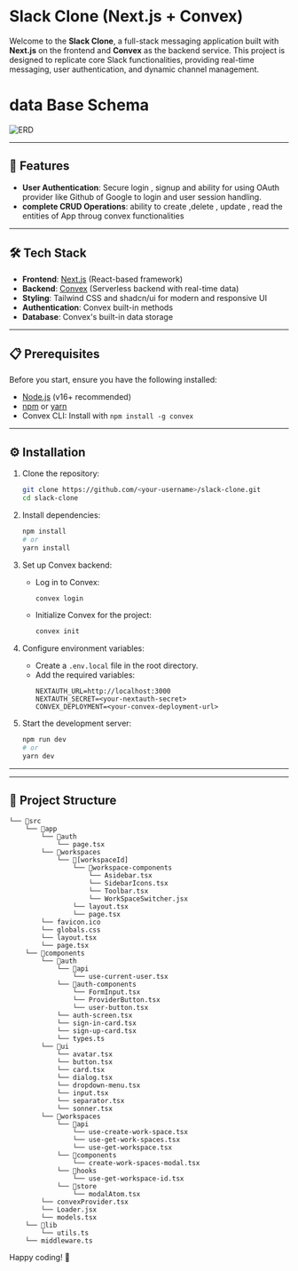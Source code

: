 # Slack Clone (Next.js + Convex)

Welcome to the **Slack Clone**, a full-stack messaging application built with **Next.js** on the frontend and **Convex** as the backend service. This project is designed to replicate core Slack functionalities, providing real-time messaging, user authentication, and dynamic channel management.


# data Base Schema
![ERD](https://app.eraser.io/workspace/gMRrhFhl2MNXFrI8FYT0)

---

## 🚀 Features

- **User Authentication**: Secure login  , signup and ability for using OAuth provider like Github of Google to login  and user session handling.
- **complete CRUD Operations**: ability to create ,delete , update , read the entities of App throug convex functionalities


---

## 🛠 Tech Stack

- **Frontend**: [Next.js](https://nextjs.org/) (React-based framework)
- **Backend**: [Convex](https://www.convex.dev/) (Serverless backend with real-time data)
- **Styling**: Tailwind CSS and shadcn/ui for modern and responsive UI
- **Authentication**: Convex built-in methods
- **Database**: Convex's built-in data storage

---

## 📋 Prerequisites

Before you start, ensure you have the following installed:

- [Node.js](https://nodejs.org/) (v16+ recommended)
- [npm](https://www.npmjs.com/) or [yarn](https://yarnpkg.com/)
- Convex CLI: Install with `npm install -g convex`  

---

## ⚙️ Installation

1. Clone the repository:
   ```bash
   git clone https://github.com/<your-username>/slack-clone.git
   cd slack-clone
   ```

2. Install dependencies:
   ```bash
   npm install
   # or
   yarn install
   ```

3. Set up Convex backend:
   - Log in to Convex:  
     ```bash
     convex login
     ```
   - Initialize Convex for the project:  
     ```bash
     convex init
     ```

4. Configure environment variables:
   - Create a `.env.local` file in the root directory.
   - Add the required variables:
     ```env
     NEXTAUTH_URL=http://localhost:3000
     NEXTAUTH_SECRET=<your-nextauth-secret>
     CONVEX_DEPLOYMENT=<your-convex-deployment-url>
     ```

5. Start the development server:
   ```bash
   npm run dev
   # or
   yarn dev
   ```

---


---

## 📄 Project Structure

```
└── 📁src
    └── 📁app
        └── 📁auth
            └── page.tsx 
        └── 📁workspaces
            └── 📁[workspaceId]
                └── 📁workspace-components
                    └── Asidebar.tsx
                    └── SidebarIcons.tsx
                    └── Toolbar.tsx
                    └── WorkSpaceSwitcher.jsx
                └── layout.tsx
                └── page.tsx
        └── favicon.ico
        └── globals.css
        └── layout.tsx
        └── page.tsx
    └── 📁components
        └── 📁auth
            └── 📁api
                └── use-current-user.tsx
            └── 📁auth-components
                └── FormInput.tsx
                └── ProviderButton.tsx
                └── user-button.tsx
            └── auth-screen.tsx
            └── sign-in-card.tsx
            └── sign-up-card.tsx
            └── types.ts
        └── 📁ui
            └── avatar.tsx
            └── button.tsx
            └── card.tsx
            └── dialog.tsx
            └── dropdown-menu.tsx
            └── input.tsx
            └── separator.tsx
            └── sonner.tsx
        └── 📁workspaces
            └── 📁api
                └── use-create-work-space.tsx
                └── use-get-work-spaces.tsx
                └── use-get-workspace.tsx
            └── 📁components
                └── create-work-spaces-modal.tsx
            └── 📁hooks
                └── use-get-workspace-id.tsx
            └── 📁store
                └── modalAtom.tsx
        └── convexProvider.tsx
        └── Loader.jsx
        └── models.tsx
    └── 📁lib
        └── utils.ts
    └── middleware.ts
```
Happy coding! 🚀
